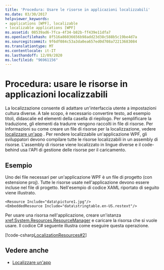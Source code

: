 ```yaml
---
title: 'Procedura: Usare le risorse in applicazioni localizzabili'
ms.date: 03/30/2017
helpviewer_keywords:
- applications [WPF], localizable
- localizable applications [WPF]
ms.assetid: 08539ad6-7fca-4f34-b82b-ff439e11dfa7
ms.openlocfilehash: 8f516a86036656b98add23d38c588b5c19be4d7a
ms.sourcegitcommit: 9f6df084c53a3da0ea657ed0d708a72213683084
ms.translationtype: MT
ms.contentlocale: it-IT
ms.lasthandoff: 12/09/2020
ms.locfileid: "96961156"
---
```

# <a name="how-to-use-resources-in-localizable-apps"></a>Procedura: usare le risorse in applicazioni localizzabili

La localizzazione consente di adattare un'interfaccia utente a impostazioni cultura diverse. A tale scopo, è necessario convertire testo, ad esempio titoli, didascalie ed elementi della casella di riepilogo. Per semplificare la traduzione, gli elementi da tradurre vengono raccolti in file di risorse. Per informazioni su come creare un file di risorse per la localizzazione, vedere [localizzare un'app](how-to-localize-an-application.md) . Per rendere localizzabile un'applicazione WPF, gli sviluppatori devono compilare tutte le risorse localizzabili in un assembly di risorse. L'assembly di risorse viene localizzato in lingue diverse e il code-behind usa l'API di gestione delle risorse per il caricamento.

## <a name="example"></a>Esempio

Uno dei file necessari per un'applicazione WPF è un file di progetto (con estensione proj). Tutte le risorse usate nell'applicazione devono essere incluse nel file di progetto. Nell'esempio di codice XAML riportato di seguito viene illustrato.

```xaml
<Resource Include="data\picture1.jpg"/>  
<EmbeddedResource Include="data\stringtable.en-US.restext"/>
```

Per usare una risorsa nell'applicazione, creare un'istanza <xref:System.Resources.ResourceManager> e caricare la risorsa che si vuole usare. Il codice C# seguente illustra come eseguire questa operazione.

[!code-csharp[LocalizationResources#2](~/samples/snippets/csharp/VS_Snippets_Wpf/LocalizationResources/CSharp/page1.xaml.cs#2)]

## <a name="see-also"></a>Vedere anche

- [Localizzare un'app](how-to-localize-an-application.md)
